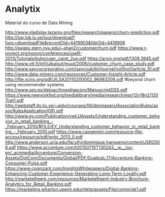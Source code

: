 # Analytix
Material do curso de Data Mining

http://www.vladislav.lazarov.pro/files/research/papers/churn-prediction.pdf
http://lup.lub.lu.se/luur/download?func=downloadFile&recordOId=4419903&fileOId=4419906
http://pages.stern.nyu.edu/~shan2/customerchurn.pdf
https://www.r-project.org/nosvn/conferences/useR-2013/Tutorials/kuhn/user_caret_2up.pdf
https://arxiv.org/pdf/1309.3945.pdf
http://www.vtt.fi/inf/julkaisut/muut/2006/customer_churn_case_study.pdf
http://www.saycocorporativo.com/saycouk/bij/journal/vol5no1/article_10.pdf
http://www.data-miners.com/resources/Customer-Insight-Article.pdf
http://file.scirp.org/pdf/JILSA20110200002_96983206.pdf   #beyond churn using recommender systems
http://www.upv.es/deioac/Investigacion/ManuscriptDSS.pdf
https://www.newyorkfed.org/medialibrary/media/research/epr/12v18n2/1207cet1.pdf
http://webstaff.itn.liu.se/~aidvi/courses/06/dm/papers/AssociationRules/assocRulesApplication(09).pdf
http://www.ey.com/Publication/vwLUAssets/Understanding_customer_behavior_in_retail_banking_-_February_2010/$FILE/EY_Understanding_customer_behavior_in_retail_banking_-_February_2010.pdf
https://www.capgemini.com/resource-file-access/resource/pdf/wrbr_2013_0.pdf
http://www.anderson.ucla.edu/faculty/dominique.hanssens/content/JSR2006.pdf
https://www.accenture.com/t20150710T130243__w__/us-en/_acnmedia/Accenture/Conversion-Assets/DotCom/Documents/Global/PDF/Dualpub_17/Accenture-Banking-Consumer-Pulse.pdf
https://www.cognizant.com/InsightsWhitepapers/Digital-Banking-Enhancing-Customer-Experience-Generating-Long-Term-Loyalty.pdf
http://marketelligent.com/resources/Marketelligent-Industry-Brochure-Analytics_for_Retail_Banking.pdf
https://marketing.wharton.upenn.edu/mktg/assets/File/comprisk1.pdf
